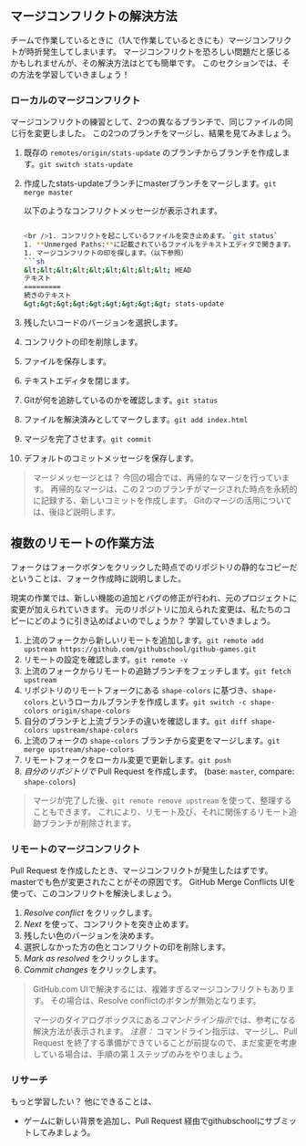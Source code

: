 ## マージコンフリクトの解決方法

チームで作業しているときに（1人で作業しているときにも）マージコンフリクトが時折発生してしまいます。 マージコンフリクトを恐ろしい問題だと感じるかもしれませんが、その解決方法はとても簡単です。 このセクションでは、その方法を学習していきましょう！

### ローカルのマージコンフリクト

マージコンフリクトの練習として、2つの異なるブランチで、同じファイルの同じ行を変更しました。 この2つのブランチをマージし、結果を見てみましょう。

1. 既存の `remotes/origin/stats-update` のブランチからブランチを作成します。`git switch stats-update`
2. 作成したstats-updateブランチにmasterブランチをマージします。`git merge master`

    以下のようなコンフリクトメッセージが表示されます。

    ```sh $ git merge master Auto-merging index.html CONFLICT (content): Merge conflict in index.html Automatic merge failed; fix conflicts and then commit the result.

    <br />1. コンフリクトを起こしているファイルを突き止めます。`git status`
    1. **Unmerged Paths:**に記載されているファイルをテキストエディタで開きます。
    1. マージコンフリクトの印を探します。（以下参照）
    ```sh
    &lt;&lt;&lt;&lt;&lt;&lt;&lt;&lt;&lt; HEAD
    テキスト
    =========
    続きのテキスト
    &gt;&gt;&gt;&gt;&gt;&gt;&gt;&gt;&gt; stats-update

1. 残したいコードのバージョンを選択します。
2. コンフリクトの印を削除します。
3. ファイルを保存します。
4. テキストエディタを閉じます。
5. Gitが何を追跡しているのかを確認します。`git status`
6. ファイルを解決済みとしてマークします。`git add index.html`
7. マージを完了させます。`git commit`
8. デフォルトのコミットメッセージを保存します。

> マージメッセージとは？ 今回の場合では、再帰的なマージを行っています。 再帰的なマージは、この２つのブランチがマージされた時点を永続的に記録する、新しいコミットを作成します。 Gitのマージの活用については、後ほど説明します。

## 複数のリモートの作業方法

フォークはフォークボタンをクリックした時点でのリポジトリの静的なコピーだということは、フォーク作成時に説明しました。

現実の作業では、新しい機能の追加とバグの修正が行われ、元のプロジェクトに変更が加えられていきます。 元のリポジトリに加えられた変更は、私たちのコピーにどのように引き込めばよいのでしょうか？ 学習していきましょう。

1. 上流のフォークから新しいリモートを追加します。`git remote add upstream https://github.com/githubschool/github-games.git`
2. リモートの設定を確認します。`git remote -v`
3. 上流のフォークからリモートの追跡ブランチをフェッチします。`git fetch upstream`
4. リポジトリのリモートフォークにある `shape-colors` に基づき、`shape-colors` というローカルブランチを作成します。`git switch -c shape-colors origin/shape-colors`
5. 自分のブランチと上流ブランチの違いを確認します。`git diff shape-colors upstream/shape-colors`
6. 上流のフォークの `shape-colors` ブランチから変更をマージします。`git merge upstream/shape-colors`
7. リモートフォークをローカル変更で更新します。`git push`
8. *自分のリポジトリで* Pull Request を作成します。 (base: `master`, compare: `shape-colors`)

> マージが完了した後、`git remote remove upstream` を使って、整理することもできます。 これにより、リモート及び、それに関係するリモート追跡ブランチが削除されます。

### リモートのマージコンフリクト

Pull Request を作成したとき、マージコンフリクトが発生したはずです。 masterでも色が変更されたことがその原因です。 GitHub Merge Conflicts UIを使って、このコンフリクトを解決しましょう。

1. *Resolve conflict* をクリックします。
2. *Next* を使って、コンフリクトを突き止めます。
3. 残したい色のバージョンを決めます。
4. 選択しなかった方の色とコンフリクトの印を削除します。
5. *Mark as resolved* をクリックします。
6. *Commit changes* をクリックします。

> GitHub.com UIで解決するには、複雑すぎるマージコンフリクトもあります。 その場合は、Resolve conflictのボタンが無効となります。
>
> マージのダイアログボックスにある*コマンドライン指示*では、参考になる解決方法が表示されます。 *注意：* コマンドライン指示は、マージし、Pull Request を終了する準備ができていることが前提なので、まだ変更を考慮している場合は、手順の第１ステップのみをやりましょう。

### リサーチ

もっと学習したい？ 他にできることは、

- ゲームに新しい背景を追加し、Pull Request 経由でgithubschoolにサブミットしてみましょう。
